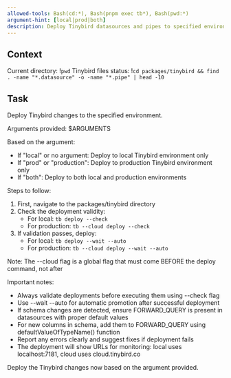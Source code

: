 ```yaml
---
allowed-tools: Bash(cd:*), Bash(pnpm exec tb*), Bash(pwd:*)
argument-hint: [local|prod|both]
description: Deploy Tinybird datasources and pipes to specified environment
---
```


## Context

Current directory: !`pwd`
Tinybird files status: !`cd packages/tinybird && find . -name "*.datasource" -o -name "*.pipe" | head -10`

## Task

Deploy Tinybird changes to the specified environment.

Arguments provided: $ARGUMENTS

Based on the argument:
- If "local" or no argument: Deploy to local Tinybird environment only
- If "prod" or "production": Deploy to production Tinybird environment only  
- If "both": Deploy to both local and production environments

Steps to follow:

1. First, navigate to the packages/tinybird directory
2. Check the deployment validity:
   - For local: `tb deploy --check`
   - For production: `tb --cloud deploy --check`
3. If validation passes, deploy:
   - For local: `tb deploy --wait --auto`
   - For production: `tb --cloud deploy --wait --auto`

Note: The --cloud flag is a global flag that must come BEFORE the deploy command, not after

Important notes:
- Always validate deployments before executing them using --check flag
- Use --wait --auto for automatic promotion after successful deployment
- If schema changes are detected, ensure FORWARD_QUERY is present in datasources with proper default values
- For new columns in schema, add them to FORWARD_QUERY using defaultValueOfTypeName() function
- Report any errors clearly and suggest fixes if deployment fails
- The deployment will show URLs for monitoring: local uses localhost:7181, cloud uses cloud.tinybird.co

Deploy the Tinybird changes now based on the argument provided.